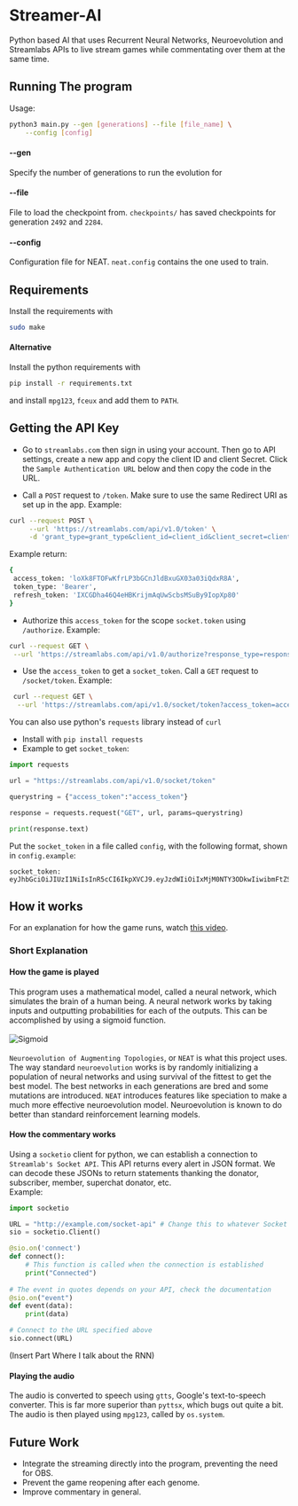 # Streamer-AI
Python based AI that uses Recurrent Neural Networks, Neuroevolution and Streamlabs APIs to live stream games while commentating over them at the same time.

## Running The program
Usage:
```bash
python3 main.py --gen [generations] --file [file_name] \
    --config [config]
```
#### --gen
Specify the number of generations to run the evolution for
#### --file
File to load the checkpoint from. `checkpoints/` has saved checkpoints for generation
`2492` and `2284`.
#### --config
Configuration file for NEAT. `neat.config` contains the one used to train.

## Requirements
Install the requirements with
```bash
sudo make
```

#### Alternative
Install the python requirements with
```bash
pip install -r requirements.txt
```
and install `mpg123`, `fceux` and add them to `PATH`.

## Getting the API Key
* Go to `streamlabs.com` then sign in using your account. Then go to API settings, 
create a new app and copy the client ID and client Secret. Click the `Sample Authentication URL` below and then copy
the code in the URL.

* Call a `POST` request to `/token`. Make sure to use the same Redirect URI as set up in the app. Example:
```bash
curl --request POST \
     --url 'https://streamlabs.com/api/v1.0/token' \
     -d 'grant_type=grant_type&client_id=client_id&client_secret=client_secret&redirect_uri=redirect_uri'
 ```
 Example return:
 ```bash
 {
  access_token: 'loXk8FTOFwKfrLP3bGCnJldBxuGX03a03iQdxR8A',
  token_type: 'Bearer',
  refresh_token: 'IXCGDha46Q4eHBKrijmAqUwScbsMSuBy9IopXp80'
}
 ```
 
 * Authorize this `access_token` for the scope `socket.token` using `/authorize`. Example:
 ```bash
 curl --request GET \
  --url 'https://streamlabs.com/api/v1.0/authorize?response_type=response_type&client_id=client_id&redirect_uri=redirect_uri&scope=socket.token'
  ```
 * Use the `access_token` to get a `socket_token`. Call a `GET` request to `/socket/token`. Example:
```bash
 curl --request GET \
  --url 'https://streamlabs.com/api/v1.0/socket/token?access_token=access_token'
```
You can also use python's `requests` library instead of `curl`
* Install with `pip install requests`
* Example to get `socket_token`:
```python
import requests

url = "https://streamlabs.com/api/v1.0/socket/token"

querystring = {"access_token":"access_token"}

response = requests.request("GET", url, params=querystring)

print(response.text)
```
Put the `socket_token` in a file called `config`, with the following format, shown in
`config.example`:
```
socket_token: eyJhbGciOiJIUzI1NiIsInR5cCI6IkpXVCJ9.eyJzdWIiOiIxMjM0NTY3ODkwIiwibmFtZSI6IkpvaG4gRG9lIiwiYWRtaW4iOnRydWV9.TJVA95OrM7E2cBab30RMHrHDcEfxjoYZgeFONFh7HgQ
```
## How it works
For an explanation for how the game runs, watch [this video](https://www.youtube.com/watch?v=hNDkjy2rXG4&).
### Short Explanation
#### How the game is played
This program uses a mathematical model, called a neural network, which simulates the brain of a human being. 
A neural network works by taking inputs and outputting probabilities for each of the outputs. This can be accomplished
by using a sigmoid function. <br><br>
![Sigmoid](https://qph.fs.quoracdn.net/main-qimg-07066668c05a556f1ff25040414a32b7)
<br><br>
`Neuroevolution of Augmenting Topologies`, or `NEAT` is what this project uses. The way standard
`neuroevolution` works is by randomly initializing a population of neural networks and
using survival of the fittest to get the best model. The best networks in each generations
are bred and some mutations are introduced. `NEAT` introduces features like speciation to
make a much more effective neuroevolution model. Neuroevolution is known to do better than standard
reinforcement learning models.<br>
#### How the commentary works
Using a `socketio` client for python, we can establish a connection to `Streamlab's Socket API`.
This API returns every alert in JSON format. We can decode these JSONs to return statements
thanking the donator, subscriber, member, superchat donator, etc. <br>Example:
```python
import socketio

URL = "http://example.com/socket-api" # Change this to whatever Socket API you are using
sio = socketio.Client()

@sio.on('connect')
def connect():
    # This function is called when the connection is established
    print("Connected")
    
# The event in quotes depends on your API, check the documentation
@sio.on("event")
def event(data):
    print(data)

# Connect to the URL specified above
sio.connect(URL)
```
(Insert Part Where I talk about the RNN)<br>
#### Playing the audio
The audio is converted to speech using `gtts`, Google's text-to-speech converter.
This is far more superior than `pyttsx`, which bugs out quite a bit.<br>
The audio is then played using `mpg123`, called by `os.system`.

## Future Work
* Integrate the streaming directly into the program, preventing the need for OBS.
* Prevent the game reopening after each genome.
* Improve commentary in general.





